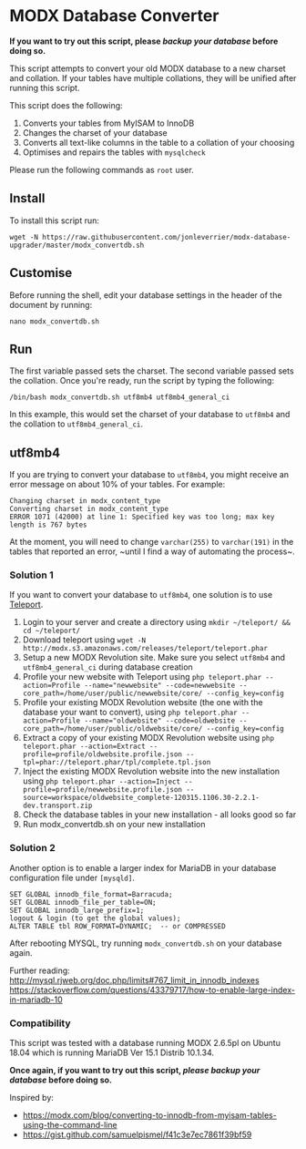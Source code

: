 # MODX Database Converter

**If you want to try out this script, please _backup your database_ before doing so.**

This script attempts to convert your old MODX database to a new charset and collation. If your tables have multiple collations, they will be unified after running this script.

This script does the following:
1. Converts your tables from MyISAM to InnoDB
2. Changes the charset of your database
3. Converts all text-like columns in the table to a collation of your choosing
4. Optimises and repairs the tables with `mysqlcheck`

Please run the following commands as `root` user.

## Install
To install this script run:
```
wget -N https://raw.githubusercontent.com/jonleverrier/modx-database-upgrader/master/modx_convertdb.sh
```

## Customise
Before running the shell, edit your database settings in the header of the document by running:
```
nano modx_convertdb.sh
```

## Run
The first variable passed sets the charset. The second variable passed sets the collation. Once you're ready, run the script by typing the following:
```
/bin/bash modx_convertdb.sh utf8mb4 utf8mb4_general_ci
```
In this example, this would set the charset of your database to `utf8mb4` and the collation to `utf8mb4_general_ci`.

## utf8mb4
If you are trying to convert your database to `utf8mb4`, you might receive an error message on about 10% of your tables. For example:

```
Changing charset in modx_content_type
Converting charset in modx_content_type
ERROR 1071 (42000) at line 1: Specified key was too long; max key length is 767 bytes
```
At the moment, you will need to change `varchar(255)` to `varchar(191)` in the tables that reported an error, ~until I find a way of automating the process~.

### Solution 1

If you want to convert your database to `utf8mb4`, one solution is to use [Teleport](https://github.com/modxcms/teleport).

1. Login to your server and create a directory using `mkdir ~/teleport/ && cd ~/teleport/`
2. Download teleport using `wget -N http://modx.s3.amazonaws.com/releases/teleport/teleport.phar`
3. Setup a new MODX Revolution site. Make sure you select `utf8mb4` and `utf8mb4_general_ci` during database creation
4. Profile your new website with Teleport using `php teleport.phar --action=Profile --name="newwebsite" --code=newwebsite --core_path=/home/user/public/newwebsite/core/ --config_key=config`
5. Profile your existing MODX Revolution website (the one with the database your want to convert), using `php teleport.phar --action=Profile --name="oldwebsite" --code=oldwebsite --core_path=/home/user/public/oldwebsite/core/ --config_key=config`
6. Extract a copy of your existing MODX Revolution website using `php teleport.phar --action=Extract --profile=profile/oldwebsite.profile.json --tpl=phar://teleport.phar/tpl/complete.tpl.json`
7. Inject the existing MODX Revolution website into the new installation using `php teleport.phar --action=Inject --profile=profile/newwebsite.profile.json --source=workspace/oldwebsite_complete-120315.1106.30-2.2.1-dev.transport.zip`
8. Check the database tables in your new installation - all looks good so far
9. Run modx_convertdb.sh on your new installation

### Solution 2

Another option is to enable a larger index for MariaDB in your database configuration file under `[mysqld]`.
```
SET GLOBAL innodb_file_format=Barracuda;
SET GLOBAL innodb_file_per_table=ON;
SET GLOBAL innodb_large_prefix=1;
logout & login (to get the global values);
ALTER TABLE tbl ROW_FORMAT=DYNAMIC;  -- or COMPRESSED
```
After rebooting MYSQL, try running `modx_convertdb.sh` on your database again.

Further reading:
http://mysql.rjweb.org/doc.php/limits#767_limit_in_innodb_indexes
https://stackoverflow.com/questions/43379717/how-to-enable-large-index-in-mariadb-10

### Compatibility
This script was tested with a database running MODX 2.6.5pl on Ubuntu 18.04 which is running MariaDB Ver 15.1 Distrib 10.1.34.

**Once again, if you want to try out this script, _please backup your database_ before doing so.**

Inspired by:
*   https://modx.com/blog/converting-to-innodb-from-myisam-tables-using-the-command-line
*   https://gist.github.com/samuelpismel/f41c3e7ec7861f39bf59
